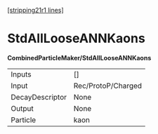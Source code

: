 [[stripping21r1 lines]](./stripping21r1-index)

# StdAllLooseANNKaons

**CombinedParticleMaker/StdAllLooseANNKaons**

|                 |                    |
|-----------------|--------------------|
| Inputs          | []               |
| Input           | Rec/ProtoP/Charged |
| DecayDescriptor | None               |
| Output          | None               |
| Particle        | kaon               |
